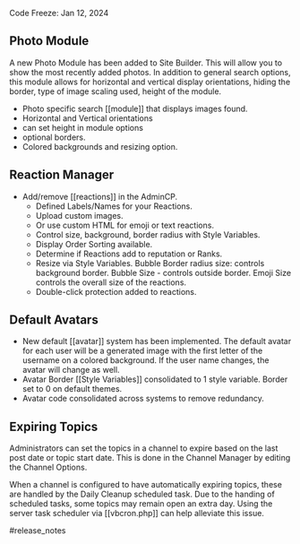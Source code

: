 Code Freeze: Jan 12, 2024
## Photo Module

A new Photo Module has been added to Site Builder. This will allow you to show the most recently added photos. In addition to general search options, this module allows for horizontal and vertical display orientations, hiding the border, type of image scaling used, height of the module.

- Photo specific search [[module]] that displays images found. 
- Horizontal and Vertical orientations
- can set height in module options
- optional borders.
- Colored backgrounds and resizing option.
## Reaction Manager

- Add/remove [[reactions]] in the AdminCP.
	- Defined Labels/Names for your Reactions.
	- Upload custom images.
	- Or use custom HTML for emoji or text reactions.
	- Control size, background, border radius with Style Variables.
	- Display Order Sorting available.
	- Determine if Reactions add to reputation or Ranks.
	- Resize via Style Variables. Bubble Border radius size: controls background border.  Bubble Size - controls outside border. Emoji Size controls the overall size of the reactions. 
	- Double-click protection added to reactions.

## Default Avatars

- New default [[avatar]] system has been implemented. The default avatar for each user will be a generated image with the first letter of the username on a colored background. If the user name changes, the avatar will change as well.
- Avatar Border [[Style Variables]] consolidated to 1 style variable. Border set to 0 on default themes.
- Avatar code consolidated across systems to remove redundancy. 

## Expiring Topics

Administrators can set the topics in a channel to expire based on the last post date or topic start date. This is done in the Channel Manager by editing the Channel Options.

When a channel is configured to have automatically expiring topics, these are handled by the Daily Cleanup scheduled task. Due to the handing of scheduled tasks, some topics may remain open an extra day. Using the server task scheduler via [[vbcron.php]] can help alleviate this issue.

#release_notes

